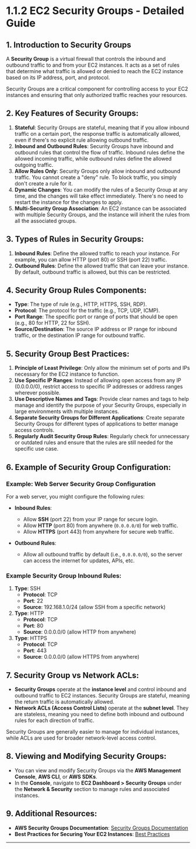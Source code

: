 
# 1.1.2 EC2 Security Groups - Detailed Guide

## 1. Introduction to Security Groups
A **Security Group** is a virtual firewall that controls the inbound and outbound traffic to and from your EC2 instances. It acts as a set of rules that determine what traffic is allowed or denied to reach the EC2 instance based on its IP address, port, and protocol.

Security Groups are a critical component for controlling access to your EC2 instances and ensuring that only authorized traffic reaches your resources.

## 2. Key Features of Security Groups:
1. **Stateful**: Security Groups are stateful, meaning that if you allow inbound traffic on a certain port, the response traffic is automatically allowed, even if there's no explicit rule allowing outbound traffic.
2. **Inbound and Outbound Rules**: Security Groups have inbound and outbound rules that control the flow of traffic. Inbound rules define the allowed incoming traffic, while outbound rules define the allowed outgoing traffic.
3. **Allow Rules Only**: Security Groups only allow inbound and outbound traffic. You cannot create a "deny" rule. To block traffic, you simply don't create a rule for it.
4. **Dynamic Changes**: You can modify the rules of a Security Group at any time, and the changes will take effect immediately. There's no need to restart the instance for the changes to apply.
5. **Multi-Security Group Association**: An EC2 instance can be associated with multiple Security Groups, and the instance will inherit the rules from all the associated groups.

## 3. Types of Rules in Security Groups:
1. **Inbound Rules**: Define the allowed traffic to reach your instance. For example, you can allow HTTP (port 80) or SSH (port 22) traffic.
2. **Outbound Rules**: Define the allowed traffic that can leave your instance. By default, outbound traffic is allowed, but this can be restricted.

## 4. Security Group Rules Components:
- **Type**: The type of rule (e.g., HTTP, HTTPS, SSH, RDP).
- **Protocol**: The protocol for the traffic (e.g., TCP, UDP, ICMP).
- **Port Range**: The specific port or range of ports that should be open (e.g., 80 for HTTP, 22 for SSH).
- **Source/Destination**: The source IP address or IP range for inbound traffic, or the destination IP range for outbound traffic.

## 5. Security Group Best Practices:
1. **Principle of Least Privilege**: Only allow the minimum set of ports and IPs necessary for the EC2 instance to function.
2. **Use Specific IP Ranges**: Instead of allowing open access from any IP (0.0.0.0/0), restrict access to specific IP addresses or address ranges wherever possible.
3. **Use Descriptive Names and Tags**: Provide clear names and tags to help manage and identify the purpose of your Security Groups, especially in large environments with multiple instances.
4. **Separate Security Groups for Different Applications**: Create separate Security Groups for different types of applications to better manage access controls.
5. **Regularly Audit Security Group Rules**: Regularly check for unnecessary or outdated rules and ensure that the rules are still needed for the specific use case.

## 6. Example of Security Group Configuration:

### Example: Web Server Security Group Configuration
For a web server, you might configure the following rules:

- **Inbound Rules**:
    - Allow **SSH** (port 22) from your IP range for secure login.
    - Allow **HTTP** (port 80) from anywhere (`0.0.0.0/0`) for web traffic.
    - Allow **HTTPS** (port 443) from anywhere for secure web traffic.

- **Outbound Rules**:
    - Allow all outbound traffic by default (i.e., `0.0.0.0/0`), so the server can access the internet for updates, APIs, etc.

### Example Security Group Inbound Rules:
1. **Type**: SSH
   - **Protocol**: TCP
   - **Port**: 22
   - **Source**: 192.168.1.0/24 (allow SSH from a specific network)
2. **Type**: HTTP
   - **Protocol**: TCP
   - **Port**: 80
   - **Source**: 0.0.0.0/0 (allow HTTP from anywhere)
3. **Type**: HTTPS
   - **Protocol**: TCP
   - **Port**: 443
   - **Source**: 0.0.0.0/0 (allow HTTPS from anywhere)

## 7. Security Group vs Network ACLs:
- **Security Groups** operate at the **instance level** and control inbound and outbound traffic to EC2 instances. Security Groups are stateful, meaning the return traffic is automatically allowed.
- **Network ACLs (Access Control Lists)** operate at the **subnet level**. They are stateless, meaning you need to define both inbound and outbound rules for each direction of traffic.

Security Groups are generally easier to manage for individual instances, while ACLs are used for broader network-level access control.

## 8. Viewing and Modifying Security Groups:
- You can view and modify Security Groups via the **AWS Management Console**, **AWS CLI**, or **AWS SDKs**.
- In the **Console**, navigate to **EC2 Dashboard > Security Groups** under the **Network & Security** section to manage rules and associated instances.

## 9. Additional Resources:
- **AWS Security Groups Documentation**: [Security Groups Documentation](https://docs.aws.amazon.com/AWSEC2/latest/UserGuide/security-group-rules.html)
- **Best Practices for Securing Your EC2 Instances**: [Best Practices](https://aws.amazon.com/blogs/security/security-best-practices-for-aws-ec2-instances/)

---

